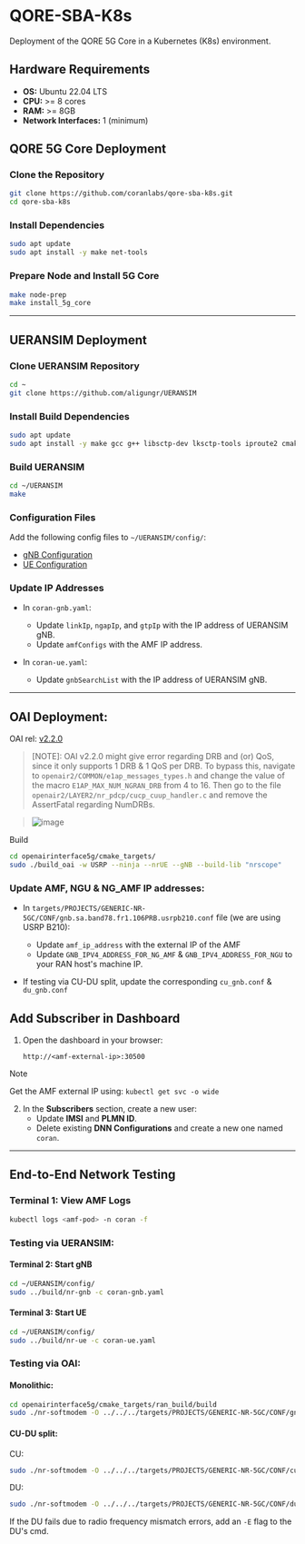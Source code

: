 # QORE-SBA-K8s

Deployment of the QORE 5G Core in a Kubernetes (K8s) environment.

## Hardware Requirements

- **OS:** Ubuntu 22.04 LTS  
- **CPU:** >= 8 cores
- **RAM:** >= 8GB  
- **Network Interfaces:** 1 (minimum)


## QORE 5G Core Deployment

### Clone the Repository

```bash
git clone https://github.com/coranlabs/qore-sba-k8s.git
cd qore-sba-k8s
```

### Install Dependencies

```bash
sudo apt update
sudo apt install -y make net-tools
```

### Prepare Node and Install 5G Core

```bash
make node-prep
make install_5g_core
```

---

## UERANSIM Deployment

### Clone UERANSIM Repository

```bash
cd ~
git clone https://github.com/aligungr/UERANSIM
```

### Install Build Dependencies

```bash
sudo apt update
sudo apt install -y make gcc g++ libsctp-dev lksctp-tools iproute2 cmake
```

### Build UERANSIM

```bash
cd ~/UERANSIM
make
```

### Configuration Files

Add the following config files to `~/UERANSIM/config/`:

- [gNB Configuration](./ueransim-config/coran-gnb.yaml)
- [UE Configuration](./ueransim-config/coran-ue.yaml)

### Update IP Addresses

- In `coran-gnb.yaml`:
  - Update `linkIp`, `ngapIp`, and `gtpIp` with the IP address of UERANSIM gNB.
  - Update `amfConfigs` with the AMF IP address.

- In `coran-ue.yaml`:
  - Update `gnbSearchList` with the IP address of UERANSIM gNB.

---

## OAI Deployment:
OAI rel: [v2.2.0](https://gitlab.eurecom.fr/oai/openairinterface5g/-/releases/v2.2.0)

> [NOTE]: OAI v2.2.0 might give error regarding DRB and (or) QoS, since it only supports 1 DRB & 1 QoS per DRB. To bypass this, navigate to `openair2/COMMON/e1ap_messages_types.h` and change the value of the macro `E1AP_MAX_NUM_NGRAN_DRB` from 4 to 16. Then go to the file `openair2/LAYER2/nr_pdcp/cucp_cuup_handler.c` and remove the AssertFatal regarding NumDRBs.

> ![image](https://github.com/user-attachments/assets/c56628f3-0beb-4fd3-9318-a47ad2c5a02b)

Build
```sh
cd openairinterface5g/cmake_targets/
sudo ./build_oai -w USRP --ninja --nrUE --gNB --build-lib "nrscope" 
```

### Update AMF, NGU & NG_AMF IP addresses:
 - In `targets/PROJECTS/GENERIC-NR-5GC/CONF/gnb.sa.band78.fr1.106PRB.usrpb210.conf` file (we are using USRP B210):
   
   - Update `amf_ip_address` with the external IP of the AMF
   - Update `GNB_IPV4_ADDRESS_FOR_NG_AMF` & `GNB_IPV4_ADDRESS_FOR_NGU` to your RAN host's machine IP.
 
 - If testing via CU-DU split, update the corresponding `cu_gnb.conf` & `du_gnb.conf`

## Add Subscriber in Dashboard

1. Open the dashboard in your browser:

   ```
   http://<amf-external-ip>:30500
   ```

> [!NOTE]
> Get the AMF external IP using: `kubectl get svc -o wide`


2. In the **Subscribers** section, create a new user:
   - Update **IMSI** and **PLMN ID**.
   - Delete existing **DNN Configurations** and create a new one named `coran`.

---

## End-to-End Network Testing

### Terminal 1: View AMF Logs

```bash
kubectl logs <amf-pod> -n coran -f
```

### Testing via UERANSIM:
#### Terminal 2: Start gNB

```bash
cd ~/UERANSIM/config/
sudo ../build/nr-gnb -c coran-gnb.yaml
```

#### Terminal 3: Start UE

```bash
cd ~/UERANSIM/config/
sudo ../build/nr-ue -c coran-ue.yaml
```

### Testing via OAI:

#### Monolithic:
```sh
cd openairinterface5g/cmake_targets/ran_build/build
sudo ./nr-softmodem -O ../../../targets/PROJECTS/GENERIC-NR-5GC/CONF/gnb.sa.band78.fr1.106PRB.usrpb210.conf --sa -E --continuous-tx
```

#### CU-DU split:

CU:
```sh
sudo ./nr-softmodem -O ../../../targets/PROJECTS/GENERIC-NR-5GC/CONF/cu_gnb.conf --sa --continuous-tx --thread-pool 8,9,10
```
DU:
```sh
sudo ./nr-softmodem -O ../../../targets/PROJECTS/GENERIC-NR-5GC/CONF/du_gnb.conf --sa --continuous-tx --thread-pool 11,12,13,14,15
```
If the DU fails due to radio frequency mismatch errors, add an `-E` flag to the DU's cmd.


